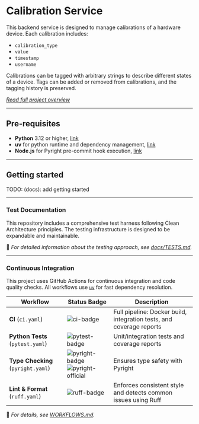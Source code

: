 # Calibration Service

This backend service is designed to manage calibrations of a hardware device. Each calibration includes:

- `calibration_type`
- `value`
- `timestamp`
- `username`

Calibrations can be tagged with arbitrary strings to describe different states of a device. Tags can be added or removed
from calibrations, and the tagging history is preserved.

_[Read full project overview](./PROJECT.md)_

---

## Pre-requisites

- **Python** 3.12 or higher, [link][python]
- **uv** for python runtime and dependency management, [link][uv]
- **Node.js** for Pyright pre-commit hook execution, [link][pyright]

---

## Getting started

TODO: (docs): add getting started

---

### Test Documentation

This repository includes a comprehensive test harness following Clean Architecture principles.
The testing infrastructure is designed to be expandable and maintainable.

🧠 _For detailed information about the testing approach, see [docs/TESTS.md](./TESTS.md)._

---

### Continuous Integration

This project uses GitHub Actions for continuous integration and code quality checks.
All workflows use [`uv`][uv] for fast dependency resolution.

| Workflow                           | Status Badge                         | Description                                                          |
|------------------------------------|--------------------------------------|----------------------------------------------------------------------|
| **CI** (`ci.yaml`)                 | ![ci-badge]                          | Full pipeline: Docker build, integration tests, and coverage reports |
| **Python Tests** (`pytest.yaml`)   | ![pytest-badge]                      | Unit/integration tests and coverage reports                          |
| **Type Checking** (`pyright.yaml`) | ![pyright-badge] ![pyright-official] | Ensures type safety with Pyright                                     |
| **Lint & Format** (`ruff.yaml`)    | ![ruff-badge]                        | Enforces consistent style and detects common issues using Ruff       |

🧠 _For details, see [WORKFLOWS.md](./WORKFLOWS.md)._

<!-- Badge references -->

[ci-badge]: https://github.com/el-besto/calibration-service/actions/workflows/ci.yaml/badge.svg

[pytest-badge]: https://github.com/el-besto/calibration-service/actions/workflows/pytest.yaml/badge.svg

[pyright-badge]: https://github.com/el-besto/calibration-service/actions/workflows/pyright.yaml/badge.svg

[pyright-official]: https://microsoft.github.io/pyright/img/pyright_badge.svg

[ruff-badge]: https://github.com/el-besto/calibration-service/actions/workflows/ruff.yaml/badge.svg

<!-- link helpers below -->

[python]: https://www.python.org/downloads/

[uv]: https://docs.astral.sh/uv/

[pyright]: https://microsoft.github.io/pyright/#/installation
